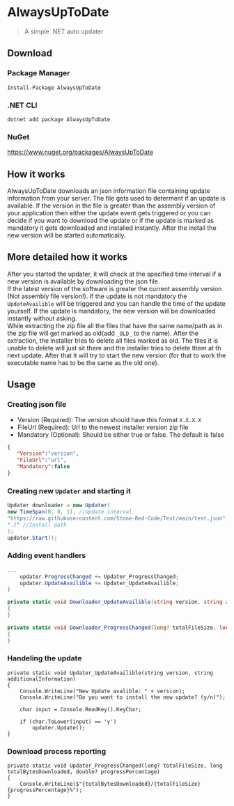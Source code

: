 # AlwaysUpToDate
> A simple .NET auto updater

## Download

### Package Manager
`Install-Package AlwaysUpToDate`

### .NET CLI
`dotnet add package AlwaysUpToDate`

### NuGet
https://www.nuget.org/packages/AlwaysUpToDate

## How it works
AlwaysUpToDate downloads an json information file containing update information from your server.
The file gets used to determent if an update is available. If the version in the file is greater than the assembly version of your application then either the update event gets triggered or you can decide if you want to download the update or if the update is marked as mandatory it gets downloaded and installed instantly.
After the install the new version will be started automatically.

## More detailed how it works
After you started the updater, it will check at the specified time interval if a new version is available by downloading the json file.\
If the latest version of the software is greater the current assembly version (Not assembly file version!). If the update is not mandatory the `UpdateAvailible` will be triggered and you can handle the time of the update yourself. If the update is mandatory, the new version will be downloaded instantly without asking.\
While extracting the zip file all the files that have the same name/path as in the zip file will get marked as old(add `_OLD_` to the name). After the extraction, the installer tries to delete all files marked as old. The files it is unable to delete will just sit there and the installer tries to delete them at th next update. After that it will try to start the new version (for that to work the executable name has to be the same as the old one).

## Usage
### Creating json file
- Version (Required): The version should have this format `X.X.X.X`
- FileUrl (Required): Url to the newest installer version zip file
- Mandatory (Optional): Should be either true or false. The default is false
```json
{
   "Version":"version",
   "FileUrl":"url",
   "Mandatory":false
}
```

### Creating new `Updater` and starting it
```cs                           
Updater downloader = new Updater(
new TimeSpan(0, 0, 1), //Update interval
"https://raw.githubusercontent.com/Stone-Red-Code/Test/main/test.json", //Json file url
"./" //Install path
);
updater.Start();
```
### Adding event handlers
```cs
...
    updater.ProgressChanged += Updater_ProgressChanged;
    updater.UpdateAvailible += Updater_UpdateAvailible;
}

private static void Downloader_UpdateAvailible(string version, string additionalInformationUrl)
{
}

private static void Downloader_ProgressChanged(long? totalFileSize, long totalBytesDownloaded, double? progressPercentage)
{
}
```
### Handeling the update
```
private static void Updater_UpdateAvailible(string version, string additionalInformation)
{
    Console.WriteLine("New Update avalible: " + version);
    Console.WriteLine("Do you want to install the new update? (y/n)");

    char input = Console.ReadKey().KeyChar;

    if (char.ToLower(input) == 'y')
        updater.Update();
}
```
### Download process reporting
```
private static void Updater_ProgressChanged(long? totalFileSize, long totalBytesDownloaded, double? progressPercentage)
{
    Console.WriteLine($"{totalBytesDownloaded}/{totalFileSize}  {progressPercentage}%");
}
```
